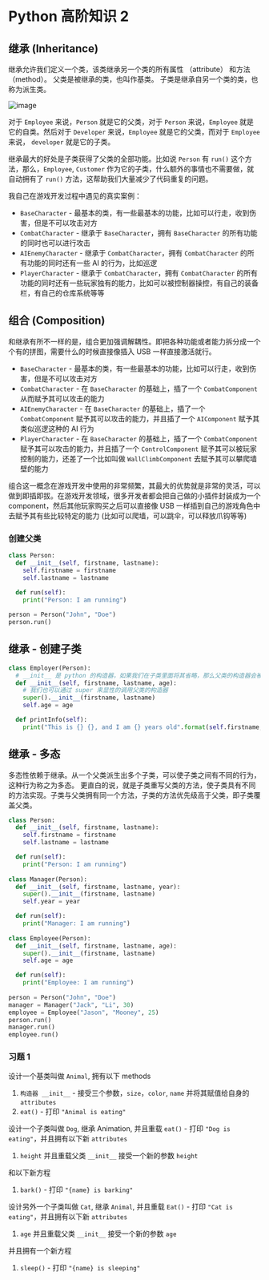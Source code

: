 # Python 高阶知识 2

## 继承 (Inheritance)
继承允许我们定义一个类，该类继承另一个类的所有属性 （attribute） 和方法 （method）。 父类是被继承的类，也叫作基类。 子类是继承自另一个类的类，也称为派生类。

![image](https://user-images.githubusercontent.com/70382342/216195958-1227ae1e-9d77-493b-b033-cfdab815c728.png)

对于 ```Employee``` 来说，```Person``` 就是它的父类，对于 ```Person``` 来说，```Employee``` 就是它的自类。然后对于 ```Developer``` 来说，```Employee``` 就是它的父类，而对于 ```Employee``` 来说， ```developer``` 就是它的子类。

继承最大的好处是子类获得了父类的全部功能。比如说 ```Person``` 有 ```run()``` 这个方法，那么，```Employee```, ```Customer``` 作为它的子类，什么额外的事情也不需要做，就自动拥有了 ```run()``` 方法，这帮助我们大量减少了代码重复的问题。

我自己在游戏开发过程中遇见的真实案例：
- ```BaseCharacter``` - 最基本的类，有一些最基本的功能，比如可以行走，收到伤害，但是不可以攻击对方
- ```CombatCharacter``` - 继承于 ```BaseCharacter```，拥有 ```BaseCharacter``` 的所有功能的同时也可以进行攻击
- ```AIEnemyCharacter``` - 继承于 ```CombatCharacter```，拥有 ```CombatCharacter``` 的所有功能的同时还有一些 AI 的行为，比如巡逻
- ```PlayerCharacter``` - 继承于 ```CombatCharacter```，拥有 ```CombatCharacter``` 的所有功能的同时还有一些玩家独有的能力，比如可以被控制器操控，有自己的装备栏，有自己的仓库系统等等

## 组合 (Composition)
和继承有所不一样的是，组合更加强调解耦性。即把各种功能或者能力拆分成一个个有的拼图，需要什么的时候直接像插入 USB 一样直接激活就行。
- ```BaseCharacter``` - 最基本的类，有一些最基本的功能，比如可以行走，收到伤害，但是不可以攻击对方
- ```CombatCharacter``` - 在 ```BaseCharacter``` 的基础上，插了一个 ```CombatComponent``` 从而赋予其可以攻击的能力
- ```AIEnemyCharacter``` - 在 ```BaseCharacter``` 的基础上，插了一个 ```CombatComponent``` 赋予其可以攻击的能力，并且插了一个 ```AIComponent``` 赋予其类似巡逻这种的 AI 行为
- ```PlayerCharacter``` - 在 ```BaseCharacter``` 的基础上，插了一个 ```CombatComponent``` 赋予其可以攻击的能力，并且插了一个 ```ControlComponent``` 赋予其可以被玩家控制的能力，还差了一个比如叫做 ```WallClimbComponent``` 去赋予其可以攀爬墙壁的能力

组合这一概念在游戏开发中使用的非常频繁，其最大的优势就是非常的灵活，可以做到即插即拔。在游戏开发领域，很多开发者都会把自己做的小插件封装成为一个 component，然后其他玩家购买之后可以直接像 USB 一样插到自己的游戏角色中去赋予其有些比较特定的能力 (比如可以爬墙，可以跳伞，可以释放爪钩等等)


### 创建父类
```python
class Person:
  def __init__(self, firstname, lastname):
    self.firstname = firstname
    self.lastname = lastname
    
  def run(self):
    print("Person: I am running")

person = Person("John", "Doe")
person.run()
```


## 继承 - 创建子类
```python
class Employer(Person):
  # __init__ 是 python 的构造器，如果我们在子类里面将其省略，那么父类的构造器会被自动调用。如果我们没有省略，那么新加的构造器会将父类的构造器进行重载
  def __init__(self, firstname, lastname, age):
    # 我们也可以通过 super 来显性的调用父类的构造器
    super().__init__(firstname, lastname)
    self.age = age

  def printInfo(self):
    print("This is {} {}, and I am {} years old".format(self.firstname, self.lastname, self.age))
```


## 继承 - 多态
多态性依赖于继承。从一个父类派生出多个子类，可以使子类之间有不同的行为，这种行为称之为多态。
更直白的说，就是子类重写父类的方法，使子类具有不同的方法实现。子类与父类拥有同一个方法，子类的方法优先级高于父类，即子类覆盖父类。
```python
class Person:
  def __init__(self, firstname, lastname):
    self.firstname = firstname
    self.lastname = lastname

  def run(self):
    print("Person: I am running")
    
class Manager(Person):
  def __init__(self, firstname, lastname, year):
    super().__init__(firstname, lastname)
    self.year = year

  def run(self):
    print("Manager: I am running")
    
class Employee(Person):
  def __init__(self, firstname, lastname, age):
    super().__init__(firstname, lastname)
    self.age = age

  def run(self):
    print("Employee: I am running")
     
person = Person("John", "Doe")
manager = Manager("Jack", "Li", 30)
employee = Employee("Jason", "Mooney", 25)
person.run()
manager.run()
employee.run()
```

### 习题 1
设计一个基类叫做 ```Animal```, 拥有以下 methods
1. ```构造器 __init__``` - 接受三个参数，```size```，```color```, ```name``` 并将其赋值给自身的 ```attributes```
2. ```eat()``` - 打印 ```"Animal is eating"```

设计一个子类叫做 ```Dog```, 继承 Animation, 并且重载 ```eat()``` - 打印 ```"Dog is eating"```，并且拥有以下新 ```attributes```
1. ```height``` 并且重载父类 ```__init__``` 接受一个新的参数 ```height```

和以下新方程
1. ```bark()``` - 打印 ```"{name} is barking"```

设计另外一个子类叫做 ```Cat```, 继承 ```Animal```, 并且重载 ```Eat()``` - 打印 ```"Cat is eating"```，并且拥有以下新 ```attributes```
1. ```age``` 并且重载父类 ```__init__``` 接受一个新的参数 ```age```

并且拥有一个新方程
1. ```sleep()``` - 打印 ```"{name} is sleeping"```



